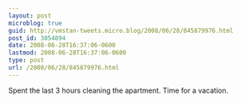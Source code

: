 ```yaml
---
layout: post
microblog: true
guid: http://vmstan-tweets.micro.blog/2008/06/28/845879976.html
post_id: 3054894
date: 2008-06-28T16:37:06-0600
lastmod: 2008-06-28T16:37:06-0600
type: post
url: /2008/06/28/845879976.html
---
```

Spent the last 3 hours cleaning the apartment. Time for a vacation.

